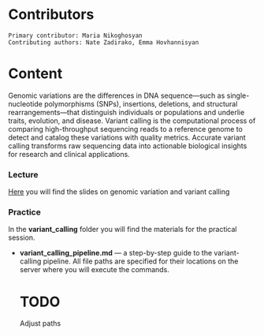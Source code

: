   # Contributors
    Primary contributor: Maria Nikoghosyan
    Contributing authors: Nate Zadirako, Emma Hovhannisyan
  # Content 
Genomic variations are the differences in DNA sequence—such as single-nucleotide polymorphisms (SNPs), insertions, deletions, and structural rearrangements—that distinguish individuals or populations and underlie traits, evolution, and disease. Variant calling is the computational process of comparing high-throughput sequencing reads to a reference genome to detect and catalog these variations with quality metrics. Accurate variant calling transforms raw sequencing data into actionable biological insights for research and clinical applications.

### Lecture
[Here](https://docs.google.com/presentation/d/1C5iVIZvkFByYJwGVqHQBNJFdjb8Lf6DC/edit?usp=drive_link&ouid=109990066013758654933&rtpof=true&sd=true) you will find the slides on genomic variation and variant calling 

### Practice

In the **variant_calling** folder you will find the materials for the practical session.

- **variant_calling_pipeline.md** — a step-by-step guide to the variant-calling pipeline. All file paths are specified for their locations on the server where you will execute the commands.


  # TODO
     Adjust paths 
